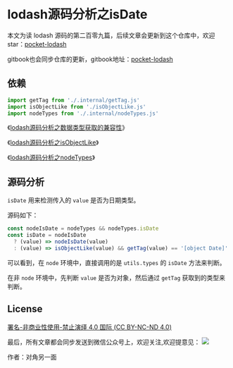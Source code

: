 # lodash源码分析之isDate

本文为读 lodash 源码的第二百零九篇，后续文章会更新到这个仓库中，欢迎 star：[pocket-lodash](https://github.com/yeyuqiudeng/pocket-lodash)

gitbook也会同步仓库的更新，gitbook地址：[pocket-lodash](https://www.gitbook.com/book/yeyuqiudeng/pocket-lodash/details)

## 依赖

```javascript
import getTag from './.internal/getTag.js'
import isObjectLike from './isObjectLike.js'
import nodeTypes from './.internal/nodeTypes.js'
```

《[lodash源码分析之数据类型获取的兼容性](./internal/getTag.md)》

《[lodash源码分析之isObjectLike](isObjectLike.md)》

《[lodash源码分析之nodeTypes](./internal/nodeTypes.md)》

## 源码分析

`isDate` 用来检测传入的 `value` 是否为日期类型。

源码如下：

```javascript
const nodeIsDate = nodeTypes && nodeTypes.isDate
const isDate = nodeIsDate
  ? (value) => nodeIsDate(value)
  : (value) => isObjectLike(value) && getTag(value) == '[object Date]'
```

可以看到，在 `node` 环境中，直接调用的是 `utils.types` 的 `isDate` 方法来判断。

在非 `node` 环境中，先判断 `value` 是否为对象，然后通过 `getTag` 获取到的类型来判断。 

## License

[署名-非商业性使用-禁止演绎 4.0 国际 (CC BY-NC-ND 4.0)](http://creativecommons.org/licenses/by-nc-nd/4.0/)

最后，所有文章都会同步发送到微信公众号上，欢迎关注,欢迎提意见：  ![](https://raw.githubusercontent.com/yeyuqiudeng/resource/master/images/qrcode_front-end-article.jpg) 

作者：对角另一面 